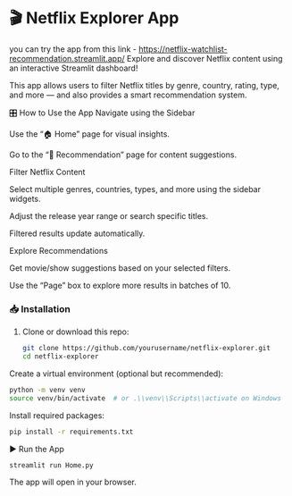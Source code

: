 # 🎬 Netflix Explorer App
you can try the app from this link - https://netflix-watchlist-recommendation.streamlit.app/
Explore and discover Netflix content using an interactive Streamlit dashboard!

This app allows users to filter Netflix titles by genre, country, rating, type, and more — and also provides a smart recommendation system.


🎛️ How to Use the App
Navigate using the Sidebar

Use the “🏠 Home” page for visual insights.

Go to the “🎯 Recommendation” page for content suggestions.

Filter Netflix Content

Select multiple genres, countries, types, and more using the sidebar widgets.

Adjust the release year range or search specific titles.

Filtered results update automatically.

Explore Recommendations

Get movie/show suggestions based on your selected filters.

Use the “Page” box to explore more results in batches of 10.



### 📥 Installation

1. Clone or download this repo:
   ```bash
   git clone https://github.com/yourusername/netflix-explorer.git
   cd netflix-explorer
Create a virtual environment (optional but recommended):

```bash
python -m venv venv
source venv/bin/activate  # or .\\venv\\Scripts\\activate on Windows
```
Install required packages:
```bash
pip install -r requirements.txt
```
▶️ Run the App
```bash
streamlit run Home.py
```
The app will open in your browser.

